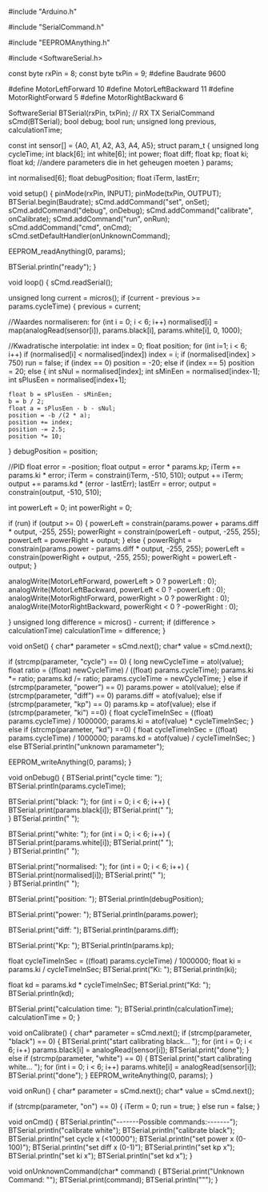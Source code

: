#include "Arduino.h"

#include "SerialCommand.h"

#include "EEPROMAnything.h"

#include <SoftwareSerial.h>
 
const byte rxPin = 8;
const byte txPin = 9;
#define Baudrate 9600

#define MotorLeftForward 10
#define MotorLeftBackward 11
#define MotorRightForward 5
#define MotorRightBackward 6

SoftwareSerial BTSerial(rxPin, txPin); // RX TX
SerialCommand sCmd(BTSerial);
bool debug;
bool run;
unsigned long previous, calculationTime;

const int sensor[] = {A0, A1, A2, A3, A4, A5};
struct param_t
{
  unsigned long cycleTime;
  int black[6];
  int white[6];
  int power;
  float diff;
  float kp;
  float ki;
  float kd;
  //andere parameters die in het geheugen moeten
} params;

int normalised[6];
float debugPosition;
float iTerm, lastErr;

void setup()
{
  pinMode(rxPin, INPUT);
  pinMode(txPin, OUTPUT);
  BTSerial.begin(Baudrate);
  sCmd.addCommand("set", onSet);
  sCmd.addCommand("debug", onDebug);
  sCmd.addCommand("calibrate", onCalibrate);
  sCmd.addCommand("run", onRun);
  sCmd.addCommand("cmd", onCmd);
  sCmd.setDefaultHandler(onUnknownCommand);

  EEPROM_readAnything(0, params);
  
  BTSerial.println("ready");
}

void loop()
{
 sCmd.readSerial();

 unsigned long current = micros();
 if (current - previous >= params.cycleTime)
 {
  previous = current;
  
  //Waardes normaliseren: 
  for (int i = 0; i < 6; i++) normalised[i] = map(analogRead(sensor[i]), params.black[i], params.white[i], 0, 1000);

  //Kwadratische interpolatie:
  int index = 0;
  float position;
  for (int i=1; i < 6; i++) if (normalised[i] < normalised[index]) index = i;
  if (normalised[index] > 750) run = false;
  if (index == 0) position = -20;
  else if (index == 5) position = 20;
  else
  {
    int sNul = normalised[index];
    int sMinEen = normalised[index-1];
    int sPlusEen = normalised[index+1];

    float b = sPlusEen - sMinEen;
    b = b / 2;
    float a = sPlusEen - b - sNul;
    position = -b /(2 * a);
    position += index;
    position -= 2.5;
    position *= 10;
  }
  debugPosition = position;

  //PID
  float error = -position;
  float output = error * params.kp;
  iTerm += params.ki * error;
  iTerm = constrain(iTerm, -510, 510);
  output += iTerm;
  output += params.kd * (error - lastErr);
  lastErr = error;
  output = constrain(output, -510, 510);
  
  int powerLeft = 0;
  int powerRight = 0;

  if (run) if (output >= 0)
  {
    powerLeft = constrain(params.power + params.diff * output, -255, 255);
    powerRight = constrain(powerLeft - output, -255, 255);
    powerLeft = powerRight + output;
  }
  else
  {
    powerRight = constrain(params.power - params.diff * output, -255, 255);
    powerLeft = constrain(powerRight + output, -255, 255);
    powerRight = powerLeft - output;
  }
  
  analogWrite(MotorLeftForward, powerLeft > 0 ? powerLeft : 0);
  analogWrite(MotorLeftBackward, powerLeft < 0 ? -powerLeft : 0);
  analogWrite(MotorRightForward, powerRight > 0 ? powerRight : 0);
  analogWrite(MotorRightBackward, powerRight < 0 ? -powerRight : 0);
  
 }
 unsigned long difference = micros() - current;
 if (difference > calculationTime) calculationTime = difference;
}

void onSet()
{
  char* parameter = sCmd.next();
  char* value = sCmd.next();

  if (strcmp(parameter, "cycle") == 0)
  {
    long newCycleTime = atol(value);
    float ratio = ((float) newCycleTime) / ((float) params.cycleTime);
    params.ki *= ratio;
    params.kd /= ratio;
    params.cycleTime = newCycleTime;
  }
  else if (strcmp(parameter, "power") == 0) params.power = atol(value);
  else if (strcmp(parameter, "diff") == 0) params.diff = atof(value);
  else if (strcmp(parameter, "kp") == 0) params.kp = atof(value);
  else if (strcmp(parameter, "ki") ==0)
  {
    float cycleTimeInSec = ((float) params.cycleTime) / 1000000;
    params.ki = atof(value) * cycleTimeInSec;
  }
  else if (strcmp(parameter, "kd") ==0)
  {
    float cycleTimeInSec = ((float) params.cycleTime) / 1000000;
    params.kd = atof(value) / cycleTimeInSec;
  }
  else BTSerial.println("unknown paramameter");

  EEPROM_writeAnything(0, params);
}

void onDebug()
{
  BTSerial.print("cycle time: ");
  BTSerial.println(params.cycleTime);

  BTSerial.print("black: ");
  for (int i = 0; i < 6; i++)
  {
    BTSerial.print(params.black[i]);
    BTSerial.print(" ");    
  }
  BTSerial.println(" ");
  
  BTSerial.print("white: ");
  for (int i = 0; i < 6; i++)
  {
    BTSerial.print(params.white[i]);
    BTSerial.print(" ");    
  }
  BTSerial.println(" "); 

  BTSerial.print("normalised: ");
  for (int i = 0; i < 6; i++)
  {
    BTSerial.print(normalised[i]);
    BTSerial.print(" ");    
  }
  BTSerial.println(" ");

  BTSerial.print("position: ");
  BTSerial.println(debugPosition);

  BTSerial.print("power: ");
  BTSerial.println(params.power);

  BTSerial.print("diff: ");
  BTSerial.println(params.diff);

  BTSerial.print("Kp: ");
  BTSerial.println(params.kp);

  float cycleTimeInSec = ((float) params.cycleTime) / 1000000;
  float ki = params.ki / cycleTimeInSec;
  BTSerial.print("Ki: ");
  BTSerial.println(ki);
  
  float kd = params.kd * cycleTimeInSec;
  BTSerial.print("Kd: ");
  BTSerial.println(kd);

  BTSerial.print("calculation time: ");
  BTSerial.println(calculationTime);
  calculationTime = 0;
}

void onCalibrate()
{
  char* parameter = sCmd.next();
  if (strcmp(parameter, "black") == 0)
  {
    BTSerial.print("start calibrating black... ");
    for (int i = 0; i < 6; i++) params.black[i] = analogRead(sensor[i]);
    BTSerial.print("done");
  }
  else if (strcmp(parameter, "white") == 0)
  {
    BTSerial.print("start calibrating white... ");
    for (int i = 0; i < 6; i++) params.white[i] = analogRead(sensor[i]);
    BTSerial.print("done");
  }
  EEPROM_writeAnything(0, params);
}

void onRun()
{
  char* parameter = sCmd.next();
  char* value = sCmd.next();

  if (strcmp(parameter, "on") == 0)
  {
   iTerm = 0;
   run = true;
  }
  else run = false;
}

void onCmd()
{
  BTSerial.println("-------Possible commands:-------");
  BTSerial.println("calibrate white");
  BTSerial.println("calibrate black");
  BTSerial.println("set cycle x (<10000");
  BTSerial.println("set power x (0-100)");
  BTSerial.println("set diff x (0-1)");
  BTSerial.println("set kp x");
  BTSerial.println("set ki x");
  BTSerial.println("set kd x");
}

void onUnknownCommand(char* command)
{
  BTSerial.print("Unknown Command: \"");
  BTSerial.print(command);
  BTSerial.println("\"");
}
